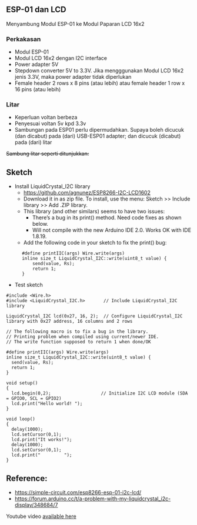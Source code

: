 ## ESP-01 dan LCD
Menyambung Modul ESP-01 ke Modul Paparan LCD 16x2

### Perkakasan
* Modul ESP-01
* Modul LCD 16x2 dengan I2C interface
* Power adapter 5V
* Stepdown converter 5V to 3.3V. Jika mengggunakan Modul LCD 16x2 jenis 3.3V, maka power adapter tidak diperlukan
* Female header 2 rows x 8 pins (atau lebih) atau female header 1 row x 16 pins (atau lebih)

### Litar
* Keperluan voltan berbeza
* Penyesuai voltan 5v kpd 3.3v
* Sambungan pada ESP01 perlu dipermudahkan. Supaya boleh dicucuk (dan dicabut) pada (dari) USB-ESP01 adapter; dan dicucuk (dicabut) pada (dari) litar

~~Sambung litar seperti ditunjukkan:~~

## Sketch
* Install LiquidCrystal_I2C library
  - https://github.com/agnunez/ESP8266-I2C-LCD1602
  - Download it in as zip file. To install, use the menu: Sketch >>  Include library >> Add .ZIP library.
  - This library (and other similars) seems to have two issues:
    - There’s a bug in its print() method. Need code fixes as shown below.
    - Will not compile with the new Arduino IDE 2.0. Works OK with IDE 1.8.19.
  - Add the following code in your sketch to fix the print() bug:
```
      #define printIIC(args) Wire.write(args)
      inline size_t LiquidCrystal_I2C::write(uint8_t value) {
          send(value, Rs);
          return 1;
      }
```
* Test sketch
```
#include <Wire.h>
#include <LiquidCrystal_I2C.h>       // Include LiquidCrystal_I2C library 
 
LiquidCrystal_I2C lcd(0x27, 16, 2);  // Configure LiquidCrystal_I2C library with 0x27 address, 16 columns and 2 rows

// The following macro is to fix a bug in the library.
// Printing problem when compiled using current/newer IDE.
// The write function supposed to return 1 when done/OK

#define printIIC(args) Wire.write(args)
inline size_t LiquidCrystal_I2C::write(uint8_t value) {
  send(value, Rs);
  return 1;
}

void setup()
{
  lcd.begin(0,2);                   // Initialize I2C LCD module (SDA = GPIO0, SCL = GPIO2)
  lcd.print("Hello world! ");
}

void loop()
{
  delay(1000);
  lcd.setCursor(0,1);
  lcd.print("It works!");
  delay(1000);
  lcd.setCursor(0,1);
  lcd.print("         ");
}
```

## Reference:
* https://simple-circuit.com/esp8266-esp-01-i2c-lcd/
* https://forum.arduino.cc/t/a-problem-with-my-liquidcrystal_i2c-display/348684/7

Youtube video [available here](https://youtu.be/_KkJnoVWE6o)
